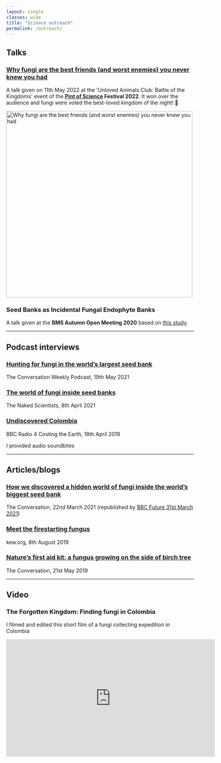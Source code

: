 ```yaml
---
layout: single
classes: wide
title: "Science outreach"
permalink: /outreach/
---
```


## Talks

### [Why fungi are the best friends (and worst enemies) you never knew you had](https://github.com/Rowena-h/Presentations/tree/master/Why%20fungi%20are%20the%20best%20friends%20(and%20worst%20enemies)%20you%20never%20knew%20you%20had)
A talk given on 11th May 2022 at the 'Unloved Animals Club: Battle of the Kingdoms' event of the **[Pint of Science](https://pintofscience.co.uk/) Festival 2022**. It won over the audience and fungi were voted the best-loved kingdom of the night! :smiling_face_with_three_hearts:

<img src="/images/pintofsciencetalk.png" width="500" alt="Why fungi are the best friends (and worst enemies) you never knew you had">

### Seed Banks as Incidental Fungal Endophyte Banks
A talk given at the **BMS Autumn Open Meeting 2020** based on [this study](https://www.frontiersin.org/articles/10.3389/fmicb.2021.643731/full).

---

## Podcast interviews

### [Hunting for fungi in the world’s largest seed bank](https://theconversation.com/india-why-its-so-hard-to-get-a-coronavirus-vaccine-160876)
The Conversation Weekly Podcast, 19th May 2021

### [The world of fungi inside seed banks](https://www.thenakedscientists.com/podcasts/short/world-fungi-inside-seed-banks)
The Naked Scientists, 8th April 2021

### [Undiscovered Colombia](https://www.bbc.co.uk/programmes/b09z4k4g)
BBC Radio 4 Costing the Earth, 18th April 2018

I provided audio soundbites

---

## Articles/blogs

### [How we discovered a hidden world of fungi inside the world’s biggest seed bank](https://theconversation.com/how-we-discovered-a-hidden-world-of-fungi-inside-the-worlds-biggest-seed-bank-156051)
The Conversation, 22nd March 2021 (republished by [BBC Future 31st March 2021](https://www.bbc.com/future/article/20210330-the-seed-bank-thats-inadvertently-storing-fungi))

### [Meet the firestarting fungus](https://www.kew.org/read-and-watch/king-alfreds-cakes-fungus)
kew.org, 8th August 2019

### [Nature’s first aid kit: a fungus growing on the side of birch tree](https://theconversation.com/natures-first-aid-kit-a-fungus-growing-on-the-side-of-birch-trees-117290)
The Conversation, 21st May 2019

---

## Video

### The Forgotten Kingdom: Finding fungi in Colombia
I filmed and edited this short film of a fungi collecting expedition in Colombia
<iframe width="560" height="315" src="https://www.youtube.com/embed/w6_WNVW_rsg" frameborder="0" allow="encrypted-media; picture-in-picture" allowfullscreen></iframe>